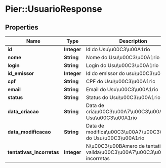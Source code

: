 # Pier::UsuarioResponse

## Properties
Name | Type | Description | Notes
------------ | ------------- | ------------- | -------------
**id** | **Integer** | Id do Usu\u00C3\u00A1rio | [optional] 
**nome** | **String** | Nome do Usu\u00C3\u00A1rio | [optional] 
**login** | **String** | Login do Usu\u00C3\u00A1rio | 
**id_emissor** | **Integer** | Id do emissor do usu\u00C3\u00A1rio | [optional] 
**cpf** | **String** | CPF do Usu\u00C3\u00A1rio | [optional] 
**email** | **String** | Email do Usu\u00C3\u00A1rio | 
**status** | **String** | Status do Usu\u00C3\u00A1rio | [optional] 
**data_criacao** | **String** | Data de cria\u00C3\u00A7\u00C3\u00A3o do Usu\u00C3\u00A1rio | [optional] 
**data_modificacao** | **String** | Data de modifica\u00C3\u00A7\u00C3\u00A3o do Usu\u00C3\u00A1rio | [optional] 
**tentativas_incorretas** | **Integer** | N\u00C3\u00BAmero de tentativas de valida\u00C3\u00A7\u00C3\u00A3o incorretas | [optional] 



